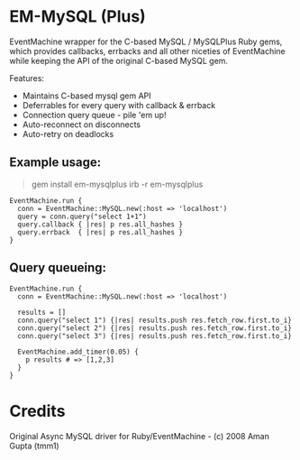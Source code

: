 # EM-MySQL (Plus)

EventMachine wrapper for the C-based MySQL / MySQLPlus Ruby gems, which provides
callbacks, errbacks and all other niceties of EventMachine while keeping the API
of the original C-based MySQL gem. 

Features:

 * Maintains C-based mysql gem API
 * Deferrables for every query with callback & errback
 * Connection query queue - pile 'em up!
 * Auto-reconnect on disconnects
 * Auto-retry on deadlocks

## Example usage:
   > gem install em-mysqlplus
   > irb -r em-mysqlplus

    EventMachine.run {
      conn = EventMachine::MySQL.new(:host => 'localhost')
      query = conn.query("select 1+1")
      query.callback { |res| p res.all_hashes }
      query.errback  { |res| p res.all_hashes }
    }

## Query queueing:

  	EventMachine.run {
	  conn = EventMachine::MySQL.new(:host => 'localhost')

	  results = []
	  conn.query("select 1") {|res| results.push res.fetch_row.first.to_i}
	  conn.query("select 2") {|res| results.push res.fetch_row.first.to_i}
	  conn.query("select 3") {|res| results.push res.fetch_row.first.to_i}

	  EventMachine.add_timer(0.05) {
	    p results # => [1,2,3]
	  }
	}

# Credits

Original Async MySQL driver for Ruby/EventMachine - (c) 2008 Aman Gupta (tmm1)